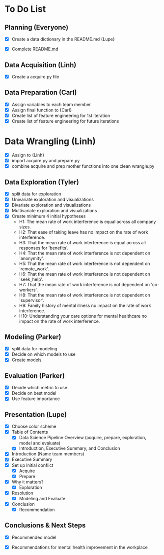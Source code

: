 # To Do List

## Planning (Everyone)

- [X] Create a data dictionary in the README.md {Lupe}
- [X] Complete README.md


## Data Acquisition (Linh)
- [X] Create a acquire.py file

## Data Preparation (Carl)

- [x] Assign variables to each team member
- [X] Assign final function to {Carl}
- [X] Create list of feature engineering for 1st iteration
- [X] Create list of feature engineering for future iterations

# Data Wrangling (Linh)
- [X] Assign to {Linh}
- [X] import acquire.py and prepare.py
- [X] combine acquire and prep mother functions into one clean wrangle.py

## Data Exploration (Tyler)
- [X] split data for exploration
- [X] Univariate exploration and visualizations
- [X] Bivariate exploration and visualizations
- [X] Multivariate exploration and visualizations
- [X] Create minimum 4 initial hypotheses
    - H1: The mean rate of work interference is equal across all company sizes.
    - H2: That ease of taking leave has no impact on the rate of work interference.
    - H3: That the mean rate of work interference is equal across all responses for 'benefits'.
    - H4: That the mean rate of work interference is not dependent on 'anonymity'.
    - H5: That the mean rate of work interference is not dependent on 'remote_work'.
    - H6: That the mean rate of work interference is not dependent on 'seek_help'.
    - H7: That the mean rate of work interference is not dependent on 'co-workers'.
    - H8: That the mean rate of work interference is not dependent on 'supervisor'.
    - H9: Family history of mental illness no impact on the rate of work interference.
    - H10: Understanding your care options for mental healthcare no impact on the rate of work interference.
    
    
## Modeling (Parker)
- [X] split data for modeling
- [X] Decide on which models to use
- [X] Create models

## Evaluation (Parker)
- [X] Decide which metric to use
- [X] Decide on best model
- [X] Use feature importance

## Presentation (Lupe)
- [X] Choose color scheme
- [X] Table of Contents
    - [X] Data Science Pipeline Overview (acquire, prepare, exploration, model and evaluate)
    - [X] Introduction, Executive Summary, and Conclusion
- [X] Introduction (Name team members)
- [X] Executive Summary
- [X] Set up Initial conflict
    - [X] Acquire
    - [X] Prepare
- [X] Why it matters?
    - [X] Exploration
- [X] Resolution
    - [X] Modeling and Evaluate
- [X] Conclusion
    - [X] Recommendation

## Conclusions & Next Steps
- [X] Recommended model
- [X] Recommendations for mental health improvement in the workplace 


